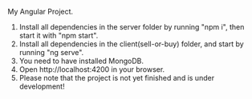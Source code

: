 My Angular Project.

1. Install all dependencies in the server folder by running "npm i", then start it with "npm start".
2. Install all dependencies in the client(sell-or-buy) folder, and start by running "ng serve".
3. You need to have installed MongoDB.
4. Open http://localhost:4200 in your browser.
5. Please note that the project is not yet finished and is under development!
